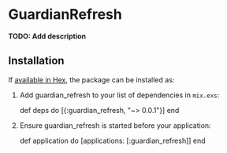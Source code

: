 # GuardianRefresh

**TODO: Add description**

## Installation

If [available in Hex](https://hex.pm/docs/publish), the package can be installed as:

  1. Add guardian_refresh to your list of dependencies in `mix.exs`:

        def deps do
          [{:guardian_refresh, "~> 0.0.1"}]
        end

  2. Ensure guardian_refresh is started before your application:

        def application do
          [applications: [:guardian_refresh]]
        end

